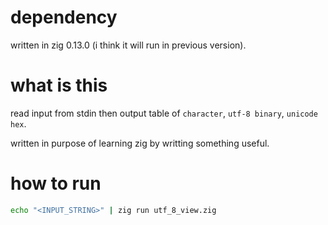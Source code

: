 # dependency
written in zig 0.13.0 (i think it will run in previous version).

# what is this
read input from stdin then output table of `character`, `utf-8 binary`, `unicode hex`.

written in purpose of learning zig by writting something useful.

# how to run
```bash
echo "<INPUT_STRING>" | zig run utf_8_view.zig
```
